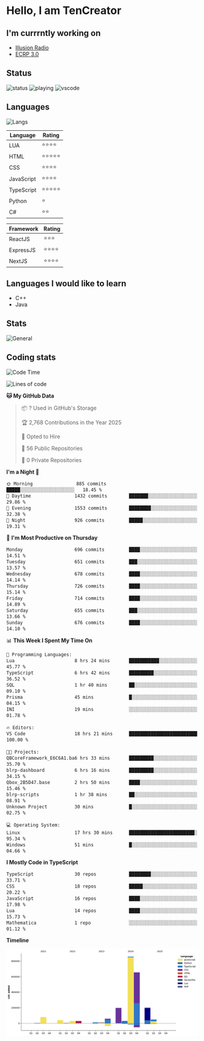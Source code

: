 # Hello, I am TenCreator

## I'm currrntly working on
- [Illusion Radio](https://illusionradio.co.uk/)
- [ECRP 3.0](http://github.com/Emerald-Coast-Roleplay/)

## Status
![status](https://api.statusbadges.me/badge/status/518334475038359555?simple=true&style=for-the-badge)
![playing](https://api.statusbadges.me/badge/playing/518334475038359555?style=for-the-badge)
![vscode](https://api.statusbadges.me/badge/vscode/518334475038359555?style=for-the-badge)

## Languages
![Langs](https://github-readme-stats.vercel.app/api/top-langs/?username=tencreator&layout=compact&theme=radical)


|Language|Rating|
|--------|------|
|LUA|⭐️⭐️⭐️⭐️|
|HTML|⭐️⭐️⭐️⭐️⭐️|
|CSS|⭐️⭐️⭐️⭐️|
|JavaScript|⭐️⭐️⭐️⭐️|
|TypeScript|⭐️⭐️⭐️⭐️⭐️|
|Python|⭐️|
|C#|⭐️⭐️ |

|Framework|Rating|
|--------|------|
|ReactJS|⭐️⭐️⭐|
|ExpressJS|⭐️⭐️⭐️⭐️|
|NextJS|⭐️⭐️⭐⭐️|

## Languages I would like to learn
- C++
- Java

## Stats
![General](https://github-readme-stats.vercel.app/api?username=tencreator&show_icons=true&theme=radical)

## Coding stats

<!--START_SECTION:waka-->
![Code Time](http://img.shields.io/badge/Code%20Time-566%20hrs%2027%20mins-blue)

![Lines of code](https://img.shields.io/badge/From%20Hello%20World%20I%27ve%20Written-2.2%20million%20lines%20of%20code-blue)

**🐱 My GitHub Data** 

> 📦 ? Used in GitHub's Storage 
 > 
> 🏆 2,768 Contributions in the Year 2025
 > 
> 💼 Opted to Hire
 > 
> 📜 56 Public Repositories 
 > 
> 🔑 0 Private Repositories 
 > 
**I'm a Night 🦉** 

```text
🌞 Morning                885 commits         █████░░░░░░░░░░░░░░░░░░░░   18.45 % 
🌆 Daytime                1432 commits        ███████░░░░░░░░░░░░░░░░░░   29.86 % 
🌃 Evening                1553 commits        ████████░░░░░░░░░░░░░░░░░   32.38 % 
🌙 Night                  926 commits         █████░░░░░░░░░░░░░░░░░░░░   19.31 % 
```
📅 **I'm Most Productive on Thursday** 

```text
Monday                   696 commits         ████░░░░░░░░░░░░░░░░░░░░░   14.51 % 
Tuesday                  651 commits         ███░░░░░░░░░░░░░░░░░░░░░░   13.57 % 
Wednesday                678 commits         ████░░░░░░░░░░░░░░░░░░░░░   14.14 % 
Thursday                 726 commits         ████░░░░░░░░░░░░░░░░░░░░░   15.14 % 
Friday                   714 commits         ████░░░░░░░░░░░░░░░░░░░░░   14.89 % 
Saturday                 655 commits         ███░░░░░░░░░░░░░░░░░░░░░░   13.66 % 
Sunday                   676 commits         ████░░░░░░░░░░░░░░░░░░░░░   14.10 % 
```


📊 **This Week I Spent My Time On** 

```text
💬 Programming Languages: 
Lua                      8 hrs 24 mins       ███████████░░░░░░░░░░░░░░   45.77 % 
TypeScript               6 hrs 42 mins       █████████░░░░░░░░░░░░░░░░   36.52 % 
SQL                      1 hr 40 mins        ██░░░░░░░░░░░░░░░░░░░░░░░   09.10 % 
Prisma                   45 mins             █░░░░░░░░░░░░░░░░░░░░░░░░   04.15 % 
INI                      19 mins             ░░░░░░░░░░░░░░░░░░░░░░░░░   01.78 % 

🔥 Editors: 
VS Code                  18 hrs 21 mins      █████████████████████████   100.00 % 

🐱‍💻 Projects: 
QBCoreFramework_E6C6A1.ba6 hrs 33 mins       █████████░░░░░░░░░░░░░░░░   35.70 % 
blrp-dashboard           6 hrs 16 mins       █████████░░░░░░░░░░░░░░░░   34.15 % 
Qbox_2B5D47.base         2 hrs 50 mins       ████░░░░░░░░░░░░░░░░░░░░░   15.46 % 
blrp-scripts             1 hr 38 mins        ██░░░░░░░░░░░░░░░░░░░░░░░   08.91 % 
Unknown Project          30 mins             █░░░░░░░░░░░░░░░░░░░░░░░░   02.75 % 

💻 Operating System: 
Linux                    17 hrs 30 mins      ████████████████████████░   95.34 % 
Windows                  51 mins             █░░░░░░░░░░░░░░░░░░░░░░░░   04.66 % 
```

**I Mostly Code in TypeScript** 

```text
TypeScript               30 repos            ████████░░░░░░░░░░░░░░░░░   33.71 % 
CSS                      18 repos            █████░░░░░░░░░░░░░░░░░░░░   20.22 % 
JavaScript               16 repos            ████░░░░░░░░░░░░░░░░░░░░░   17.98 % 
Lua                      14 repos            ████░░░░░░░░░░░░░░░░░░░░░   15.73 % 
Mathematica              1 repo              ░░░░░░░░░░░░░░░░░░░░░░░░░   01.12 % 
```



**Timeline**

![Lines of Code chart](https://raw.githubusercontent.com/tencreator/tencreator/main/assets/bar_graph.png)


<!--END_SECTION:waka-->
